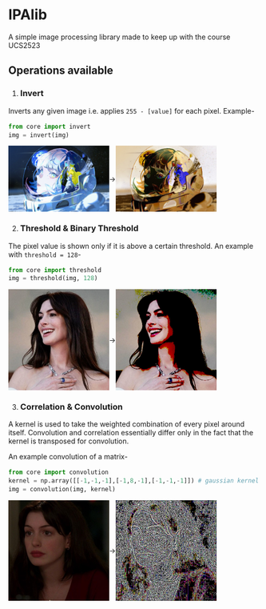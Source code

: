 # IPAlib
A simple image processing library made to keep up with the course UCS2523

## Operations available

1) ### Invert
Inverts any given image i.e. applies `255 - [value]` for each pixel.
Example-  
```py
from core import invert
img = invert(img)
```
<div style="display: flex; align-items: center">
<img src="assets/lucy_moon.jpg" alt="lucy_moon" style="width: 40%;" />
-> 
<img src="assets/lucy_moon_invert.jpg" alt="lucy_inv" style="width: 40%;" />
</div>

2) ### Threshold & Binary Threshold
The pixel value is shown only if it is above a certain threshold.
An example with `threshold = 128`-  
```py
from core import threshold
img = threshold(img, 128)
```
<div style="display: flex; align-items: center">
<img src="assets/anne_happy.jpg" alt="anne happy" style="width: 40%;" />
-> 
<img src="assets/anne_happy_thresh.jpg" alt="anne happy thresholded" style="width: 40%;" />
</div>


3) ### Correlation & Convolution
A kernel is used to take the weighted combination of every pixel around itself. Convolution and correlation essentially differ only in the fact that the kernel is transposed for convolution.  

An example convolution of a matrix-  
```py
from core import convolution
kernel = np.array([[-1,-1,-1],[-1,8,-1],[-1,-1,-1]]) # gaussian kernel
img = convolution(img, kernel)
```
<div style="display: flex; align-items: center">
<img src="assets/anne_listenin.jpg" alt="anne listenin" style="width: 40%;" />
-> 
<img src="assets/anne_listenin_conv.jpg" alt="anne listenin convolution" style="width: 40%;" />
</div>
